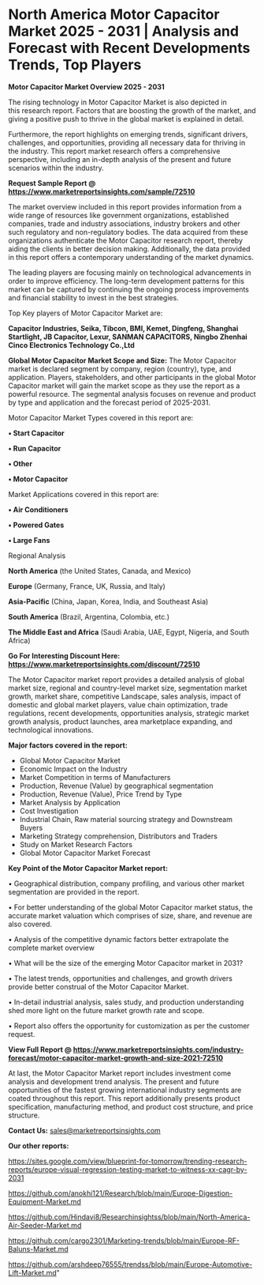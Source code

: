# North America Motor Capacitor Market 2025 - 2031 | Analysis and Forecast with Recent Developments Trends, Top Players

<Strong> Motor Capacitor Market Overview 2025 - 2031</strong>

The rising technology in Motor Capacitor Market is also depicted in this research report. Factors that are boosting the growth of the market, and giving a positive push to thrive in the global market is explained in detail.

Furthermore, the report highlights on emerging trends, significant drivers, challenges, and opportunities, providing all necessary data for thriving in the industry. This report market research offers a comprehensive perspective, including an in-depth analysis of the present and future scenarios within the industry.

<strong>Request Sample Report @ <a href=https://www.marketreportsinsights.com/sample/72510>https://www.marketreportsinsights.com/sample/72510</a></strong>

The market overview included in this report provides information from a wide range of resources like government organizations, established companies, trade and industry associations, industry brokers and other such regulatory and non-regulatory bodies. The data acquired from these organizations authenticate the Motor Capacitor research report, thereby aiding the clients in better decision making. Additionally, the data provided in this report offers a contemporary understanding of the market dynamics.

The leading players are focusing mainly on technological advancements in order to improve efficiency. The long-term development patterns for this market can be captured by continuing the ongoing process improvements and financial stability to invest in the best strategies.

Top Key players of Motor Capacitor Market are:

<strong>Capacitor Industries, Seika, Tibcon, BMI, Kemet, Dingfeng, Shanghai Startlight, JB Capacitor, Lexur, SANMAN CAPACITORS, Ningbo Zhenhai Cinco Electronics Technology Co.,Ltd</strong>

<strong><b>Global Motor Capacitor Market Scope and Size:</b></strong>
The Motor Capacitor market is declared segment by company, region (country), type, and application. Players, stakeholders, and other participants in the global Motor Capacitor market will gain the market scope as they use the report as a powerful resource. The segmental analysis focuses on revenue and product by type and application and the forecast period of 2025-2031.

Motor Capacitor Market Types covered in this report are:

<strong>• Start Capacitor

• Run Capacitor

• Other

• Motor Capacitor</strong>

Market Applications covered in this report are:

<strong>• Air Conditioners

• Powered Gates

• Large Fans</strong> 

Regional Analysis

<strong>North America</strong> (the United States, Canada, and Mexico)

<strong>Europe</strong> (Germany, France, UK, Russia, and Italy)

<strong>Asia-Pacific</strong> (China, Japan, Korea, India, and Southeast Asia)

<strong>South America</strong> (Brazil, Argentina, Colombia, etc.)

<strong>The Middle East and Africa</strong> (Saudi Arabia, UAE, Egypt, Nigeria, and South Africa)

<strong>Go For Interesting Discount Here: <a href=https://www.marketreportsinsights.com/discount/72510>https://www.marketreportsinsights.com/discount/72510</a></strong>

The Motor Capacitor market report provides a detailed analysis of global market size, regional and country-level market size, segmentation market growth, market share, competitive Landscape, sales analysis, impact of domestic and global market players, value chain optimization, trade regulations, recent developments, opportunities analysis, strategic market growth analysis, product launches, area marketplace expanding, and technological innovations.

<strong><b>Major factors covered in the report:</b></strong>
<ul>
  <li>Global Motor Capacitor Market </li>
  <li>Economic Impact on the Industry</li>
  <li>Market Competition in terms of Manufacturers</li>
  <li>Production, Revenue (Value) by geographical segmentation</li>
  <li>Production, Revenue (Value), Price Trend by Type</li>
  <li>Market Analysis by Application</li>
  <li>Cost Investigation</li>
  <li>Industrial Chain, Raw material sourcing strategy and Downstream Buyers</li>
  <li>Marketing Strategy comprehension, Distributors and Traders</li>
  <li>Study on Market Research Factors</li>
  <li>Global Motor Capacitor Market Forecast</li>
</ul>

<strong><b>Key Point of the Motor Capacitor Market report:</b></strong>

• Geographical distribution, company profiling, and various other market segmentation are provided in the report.

• For better understanding of the global Motor Capacitor market status, the accurate market valuation which comprises of size, share, and revenue are also covered.

• Analysis of the competitive dynamic factors better extrapolate the complete market overview

• What will be the size of the emerging Motor Capacitor market in 2031?

• The latest trends, opportunities and challenges, and growth drivers provide better construal of the Motor Capacitor Market.

• In-detail industrial analysis, sales study, and production understanding shed more light on the future market growth rate and scope.

• Report also offers the opportunity for customization as per the customer request.

<strong><b>View Full Report @ <a href=https://www.marketreportsinsights.com/industry-forecast/motor-capacitor-market-growth-and-size-2021-72510>https://www.marketreportsinsights.com/industry-forecast/motor-capacitor-market-growth-and-size-2021-72510</a></b></strong>


At last, the Motor Capacitor Market report includes investment come analysis and development trend analysis. The present and future opportunities of the fastest growing international industry segments are coated throughout this report. This report additionally presents product specification, manufacturing method, and product cost structure, and price structure.

<strong>Contact Us:</strong>
sales@marketreportsinsights.com

<strong>Our other reports:</strong>

<a href=https://sites.google.com/view/blueprint-for-tomorrow/trending-research-reports/europe-visual-regression-testing-market-to-witness-xx-cagr-by-2031>https://sites.google.com/view/blueprint-for-tomorrow/trending-research-reports/europe-visual-regression-testing-market-to-witness-xx-cagr-by-2031</a>

<a href=https://github.com/anokhi121/Research/blob/main/Europe-Digestion-Equipment-Market.md>https://github.com/anokhi121/Research/blob/main/Europe-Digestion-Equipment-Market.md</a>

<a href=https://github.com/Hindavi8/Researchinsightss/blob/main/North-America-Air-Seeder-Market.md>https://github.com/Hindavi8/Researchinsightss/blob/main/North-America-Air-Seeder-Market.md</a>

<a href=https://github.com/cargo2301/Marketing-trends/blob/main/Europe-RF-Baluns-Market.md>https://github.com/cargo2301/Marketing-trends/blob/main/Europe-RF-Baluns-Market.md</a>

<a href=https://github.com/arshdeep76555/trendss/blob/main/Europe-Automotive-Lift-Market.md>https://github.com/arshdeep76555/trendss/blob/main/Europe-Automotive-Lift-Market.md</a>"
